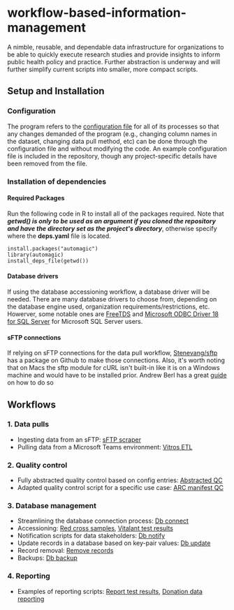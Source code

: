 # workflow-based-information-management
A nimble, reusable, and dependable data infrastructure for organizations to be able to quickly execute research studies and provide insights to inform public health policy and practice. Further abstraction is underway and will further simplify current scripts into smaller, more compact scripts.

## Setup and Installation

### Configuration
The program refers to the [configuration file](./scripts/config.yml) for all of its processes so that any changes demanded of the program (e.g., changing column names in the dataset, changing data pull method, etc) can be done through the configuration file and without modifying the code. An example configuration file is included in the repository, though any project-specific details have been removed from the file.

### Installation of dependencies

#### Required Packages
Run the following code in R to install all of the packages required. Note that ***getwd() is only to be used as an argument if you cloned the repository and have the directory set as the project's directory***, otherwise specify where the **deps.yaml** file is located.
```
install.packages("automagic")
library(automagic)
install_deps_file(getwd())
```

#### Database drivers
If using the database accessioning workflow, a database driver will be needed. There are many database drivers to choose from, depending on the database engine used, organization requirements/restrictions, etc. Howerver, some notable ones are [FreeTDS]("https://www.freetds.org") and [Microsoft ODBC Driver 18 for SQL Server]("https://docs.microsoft.com/en-us/sql/connect/odbc/download-odbc-driver-for-sql-server?view=sql-server-ver16") for Microsoft SQL Server users.

#### sFTP connections
If relying on sFTP connections for the data pull workflow, [Stenevang/sftp]("https://github.com/stenevang/sftp") has a package on Github to make those connections. Also, it's worth noting that on Macs the sftp module for cURL isn't built-in like it is on a Windows machine and would have to be installed prior. Andrew Berl has a great [guide]("https://andrewberls.com/blog/post/adding-sftp-support-to-curl") on how to do so

## Workflows
### 1. Data pulls
- Ingesting data from an sFTP: [sFTP scraper]("./scripts/arc_sftp_scraper.R")
- Pulling data from a Microsoft Teams environment: [Vitros ETL]("./scripts/cil_vitros_etl.R")

### 2. Quality control
- Fully abstracted quality control based on config entries: [Abstracted QC]("./scripts/helper_scripts/abs_qc.R")
- Adapted quality control script for a specific use case: [ARC manifest QC]("./scripts/helper_scripts/arc_manifest_qc.R")

### 3. Database management
- Streamlining the database connection process: [Db connect]("./scripts/helper_scripts/db_connect.R")
- Accessioning: [Red cross samples]("./scripts/arc_sample_mssql_accessioning.R"), [Vitalant test results]("./scripts/vtl_result_mssql_accessioning.R")
- Notification scripts for data stakeholders: [Db notify]("./scripts/helper_scripts/db_notification.R")
- Update records in a database based on key-pair values: [Db update]("./scripts/helper_scripts/update_mssql_db.R")
- Record removal: [Remove records](./scripts/helper_scripts/remov_records_mssql_db.R)
- Backups: [Db backup]("./scripts/helper_scripts/backup_db.R")

### 4. Reporting
- Examples of reporting scripts: [Report test results]("./scripts/report_test_results_v2.R"), [Donation data reporting]("./scripts/donation_report_prep.R")
